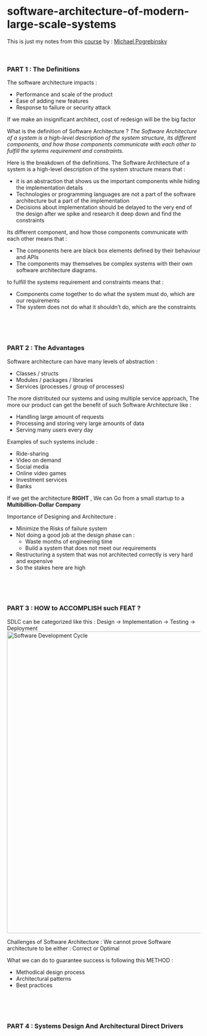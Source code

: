 # software-architecture-of-modern-large-scale-systems
This is just my notes from this [course](https://www.udemy.com/course/software-architecture-design-of-modern-large-scale-systems/) by : [Michael Pogrebinsky](https://www.linkedin.com/in/michaelpog/)

<br>

### **PART 1 : The Definitions**

The software architecture impacts :
- Performance and scale of the product
- Ease of adding new features
- Response to failure or security attack

If we make an insignificant architect, cost of redesign will be the big factor

What is the definition of Software Architecture ?
_The Software Architecture of a system is a high-level description of the system structure, its different components, and how those components communicate with each other to fulfill the sytems requirement and constraints._

Here is the breakdown of the definitions.
The Software Architecture of a system is a high-level description of the system structure means that :
- it is an abstraction that shows us the important components while hiding the implementation details
- Technologies or programming languages are not a part of the software architecture but a part of the implementation
- Decisions about implementation should be delayed to the very end of the design after we spike and research it deep down and find the constraints

Its different component, and how those components communicate with each other means that :
- The components here are black box elements defined by their behaviour and APIs
- The components may themselves be complex systems with their own software architecture diagrams.

to fulfill the systems requirement and constraints means that :
- Components come together to do what the system must do, which are our requirements
- The system does not do what it shouldn’t do, which are the constraints

<br>
<br>
<br>

### **PART 2 : The Advantages**


Software architecture can have many levels of abstraction :
- Classes / structs
- Modules / packages / libraries
- Services (processes / group of processes)

The more distributed our systems and using multiple service approach, The more our product can get the benefit of such Software Architecture like :
- Handling large amount of requests 
- Processing and storing very large amounts of data 
- Serving many users every day

Examples of such systems include :
- Ride-sharing
- Video on demand
- Social media
- Online video games
- Investment services
- Banks

If we get the architecture **RIGHT** , We can Go from a small startup to a **Multibillion-Dollar Company**

Importance of Designing and Architecture : 
- Minimize the Risks of failure system
- Not doing a good job at the design phase can :
    - Waste months of engineering time
    - Build a system that does not meet our requirements
- Restructuring a system that was not architected correctly is very hard and expensive
- So the stakes here are high

<br>
<br>
<br>

### **PART 3 : HOW to ACCOMPLISH such FEAT ?**
SDLC can be categorized like this :
Design -> Implementation -> Testing -> Deployment
<img width="786" alt="Software Development Cycle" src="https://user-images.githubusercontent.com/42309563/154976070-896c9e7e-bdd6-4020-b663-dde493112c82.png">

Challenges of Software Architecture :
We cannot prove Software architecture to be either : Correct or Optimal

What we can do to guarantee success is following this METHOD :
- Methodical design process
- Architectural patterns
- Best practices

<br>
<br>
<br>

### **PART 4 : Systems Design And Architectural Direct Drivers**

